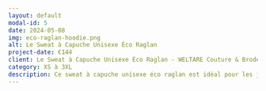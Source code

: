 ```yaml
---
layout: default
modal-id: 5
date: 2024-05-08
img: eco-raglan-hoodie.png
alt: Le Sweat à Capuche Unisexe Éco Raglan
project-date: €144
client: Le Sweat à Capuche Unisexe Éco Raglan - WELTARE Couture & Broderie
category: XS à 3XL
description: Ce sweat à capuche unisexe éco raglan est idéal pour les jeunes adultes soucieux de la mode et de l'environnement. Convient à ceux qui recherchent des vêtements confortables et tendance, fabriqués de manière éthique.
---
```

